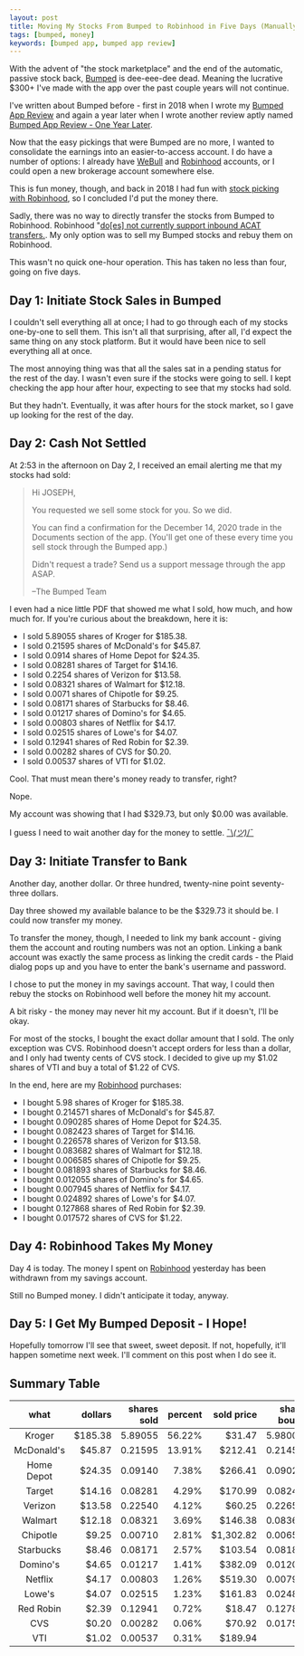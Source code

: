 ```yaml
---
layout: post
title: Moving My Stocks From Bumped to Robinhood in Five Days (Manually)
tags: [bumped, money]
keywords: [bumped app, bumped app review]
---
```


With the advent of "the stock marketplace" and the end of the automatic, passive stock back, [Bumped](https://www.joehxblog.com/bumped/) is dee-eee-dee dead. Meaning the lucrative $300+ I've made with the app over the past couple years will not continue.

I've written about Bumped before - first in 2018 when I wrote my [Bumped App Review](https://www.joehxblog.com/bumped-app-review-earn-stock-instead-of-cash-back/) and again a year later when I wrote another review aptly named [Bumped App Review - One Year Later](https://www.joehxblog.com/bumped-app-review-one-year-later/).

Now that the easy pickings that were Bumped are no more, I wanted to consolidate the earnings into an easier-to-access account. I do have a number of options: I already have [WeBull](https://www.joehxblog.com/webull/) and [Robinhood](https://www.joehxblog.com/robinhood/) accounts, or I could open a new brokerage account somewhere else.

This is fun money, though, and back in 2018 I had fun with [stock picking with Robinhood](https://www.joehxblog.com/tags/stock-picks/), so I concluded I'd put the money there.

Sadly, there was no way to directly transfer the stocks from Bumped to Robinhood. Robinhood "[do[es] not currently support inbound ACAT transfers.](https://robinhood.com/us/en/support/articles/transfer-stocks-into-your-robinhood-account/). My only option was to sell my Bumped stocks and rebuy them on Robinhood.

This wasn't no quick one-hour operation. This has taken no less than four, going on five days.

## Day 1: Initiate Stock Sales in Bumped

I couldn't sell everything all at once; I had to go through each of my stocks one-by-one to sell them. This isn't all that surprising, after all, I'd expect the same thing on any stock platform. But it would have been nice to sell everything all at once.

The most annoying thing was that all the sales sat in a pending status for the rest of the day. I wasn't even sure if the stocks were going to sell. I kept checking the app hour after hour, expecting to see that my stocks had sold.

But they hadn't. Eventually, it was after hours for the stock market, so I gave up looking for the rest of the day.

## Day 2: Cash Not Settled

At 2:53 in the afternoon on Day 2, I received an email alerting me that my stocks had sold:

> Hi JOSEPH,
>
> You requested we sell some stock for you. So we did. 
>
> You can find a confirmation for the December 14, 2020 trade in the Documents section of the app. (You'll get one of these every time you sell stock through the Bumped app.) 
>
> Didn't request a trade? Send us a support message through the app ASAP. 
>
> –The Bumped Team

I even had a nice little PDF that showed me what I sold, how much, and how much for. If you're curious about the breakdown, here it is:

* I sold 5.89055 shares of Kroger for $185.38.
* I sold 0.21595 shares of McDonald's for $45.87.
* I sold 0.0914 shares of Home Depot for $24.35.
* I sold 0.08281 shares of Target for $14.16.
* I sold 0.2254 shares of Verizon for $13.58.
* I sold 0.08321 shares of Walmart for $12.18.
* I sold 0.0071 shares of Chipotle for $9.25.
* I sold 0.08171 shares of Starbucks for $8.46.
* I sold 0.01217 shares of Domino's for $4.65.
* I sold 0.00803 shares of Netflix for $4.17.
* I sold 0.02515 shares of Lowe's for $4.07.
* I sold 0.12941 shares of Red Robin for $2.39.
* I sold 0.00282 shares of CVS for $0.20.
* I sold 0.00537 shares of VTI for $1.02.

Cool. That must mean there's money ready to transfer, right?

Nope.

My account was showing that I had $329.73, but only $0.00 was available.

I guess I need to wait another day for the money to settle. [¯\\_(ツ)_/¯](https://www.amazon.com/dp/B07P3CQJK1/tag=hendrixjoseph-20)

## Day 3: Initiate Transfer to Bank

Another day, another dollar. Or three hundred, twenty-nine point seventy-three dollars.

Day three showed my available balance to be the $329.73 it should be. I could now transfer my money.

To transfer the money, though, I needed to link my bank account - giving them the account and routing numbers was not an option. Linking a bank account was exactly the same process as linking the credit cards - the Plaid dialog pops up and you have to enter the bank's username and password.

I chose to put the money in my savings account. That way, I could then rebuy the stocks on Robinhood well before the money hit my account.

A bit risky - the money may never hit my account. But if it doesn't, I'll be okay.

For most of the stocks, I bought the exact dollar amount that I sold. The only exception was CVS. Robinhood doesn't accept orders for less than a dollar, and I only had twenty cents of CVS stock. I decided to give up my $1.02 shares of VTI and buy a total of $1.22 of CVS.

In the end, here are my [Robinhood](https://www.joehxblog.com/robinhood/) purchases:

* I bought 5.98 shares of Kroger for $185.38.
* I bought 0.214571 shares of McDonald's for $45.87.
* I bought 0.090285 shares of Home Depot for $24.35.
* I bought 0.082423 shares of Target for $14.16.
* I bought 0.226578 shares of Verizon for $13.58.
* I bought 0.083682 shares of Walmart for $12.18.
* I bought 0.006585 shares of Chipotle for $9.25.
* I bought 0.081893 shares of Starbucks for $8.46.
* I bought 0.012055 shares of Domino's for $4.65.
* I bought 0.007945 shares of Netflix for $4.17.
* I bought 0.024892 shares of Lowe's for $4.07.
* I bought 0.127868 shares of Red Robin for $2.39.
* I bought 0.017572 shares of CVS for $1.22.

## Day 4: Robinhood Takes My Money

Day 4 is today. The money I spent on [Robinhood](https://www.joehxblog.com/robinhood/) yesterday has been withdrawn from my savings account.

Still no Bumped money. I didn't anticipate it today, anyway.

## Day 5: I Get My Bumped Deposit - I Hope!

Hopefully tomorrow I'll see that sweet, sweet deposit. If not, hopefully, it'll happen sometime next week. I'll comment on this post when I do see it.

## Summary Table

| what | dollars | shares sold | percent | sold price | shares bought | bought price |
| :---: | ---: | ---: | ---: | ---: | ---: | ---: |
| Kroger | $185.38 | 5.89055 | 56.22% | $31.47 | 5.980000 | $31.00 |
| McDonald's | $45.87 | 0.21595 | 13.91% | $212.41 | 0.214571 | $213.78 |
| Home Depot | $24.35 | 0.09140 | 7.38% | $266.41 | 0.090285 | $269.70 |
| Target | $14.16 | 0.08281 | 4.29% | $170.99 | 0.082423 | $171.80 |
| Verizon | $13.58 | 0.22540 | 4.12% | $60.25 | 0.226578 | $59.94 |
| Walmart | $12.18 | 0.08321 | 3.69% | $146.38 | 0.083682 | $145.55 |
| Chipotle | $9.25 | 0.00710 | 2.81% | $1,302.82 | 0.006585 | $1,404.71 |
| Starbucks | $8.46 | 0.08171 | 2.57% | $103.54 | 0.081893 | $103.31 |
| Domino's | $4.65 | 0.01217 | 1.41% | $382.09 | 0.012055 | $385.73 |
| Netflix | $4.17 | 0.00803 | 1.26% | $519.30 | 0.007945 | $524.86 |
| Lowe's | $4.07 | 0.02515 | 1.23% | $161.83 | 0.024892 | $163.51 |
| Red Robin | $2.39 | 0.12941 | 0.72% | $18.47 | 0.127868 | $18.69 |
| CVS | $0.20 | 0.00282 | 0.06% | $70.92 | 0.017572 | $69.43 |
| VTI | $1.02 | 0.00537 | 0.31% | $189.94 | 0 | N/A |
